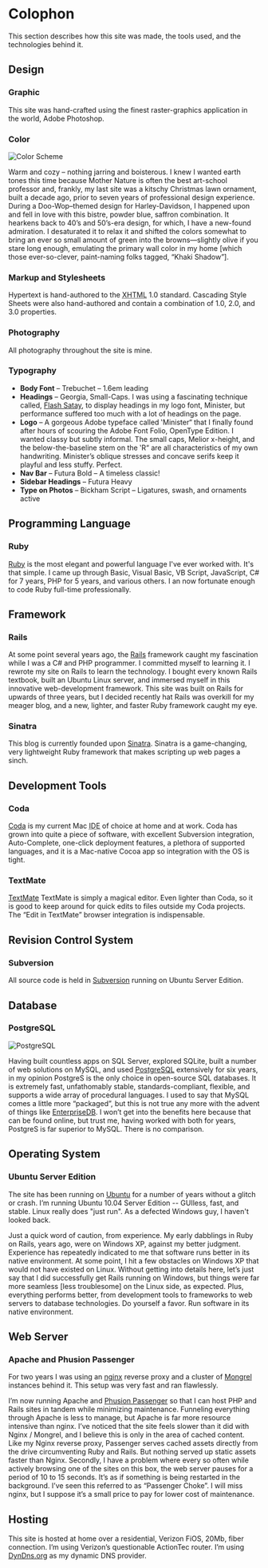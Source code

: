 # Colophon

This section describes how this site was made, the tools used, and the technologies behind it.

## Design

### Graphic

This site was hand-crafted using the finest raster-graphics application in the world, Adobe Photoshop.

### Color

![Color Scheme](/images/swatch_color_scheme.gif "Color Scheme")

Warm and cozy – nothing jarring and boisterous. I knew I wanted earth tones this time because Mother Nature is often the best art-school professor and, frankly, my last site was a kitschy Christmas lawn ornament, built a decade ago, prior to seven years of professional design experience. During a Doo-Wop–themed design for Harley-Davidson, I happened upon and fell in love with this bistre, powder blue, saffron combination. It hearkens back to 40’s and 50’s-era design, for which, I have a new-found admiration. I desaturated it to relax it and shifted the colors somewhat to bring an ever so small amount of green into the browns—slightly olive if you stare long enough, emulating the primary wall color in my home [which those ever-so-clever, paint-naming folks tagged, “Khaki Shadow”].

### Markup and Stylesheets

Hypertext is hand-authored to the <abbr title="Extensible Hypertext Markup Language">XHTML</abbr> 1.0 standard. Cascading Style Sheets were also hand-authored and contain a combination of 1.0, 2.0, and 3.0 properties.

### Photography

All photography throughout the site is mine.

### Typography

* **Body Font** – Trebuchet – 1.6em leading
* **Headings** – Georgia, Small-Caps. I was using a fascinating technique called, [Flash Satay](http://www.alistapart.com/articles/flashsatay/), to display headings in my logo font, Minister, but performance suffered too much with a lot of headings on the page.
* **Logo** – A gorgeous Adobe typeface called &#8219;Minister&#8220; that I finally found after hours of scouring the Adobe Font Folio, OpenType Edition. I wanted classy but subtly informal. The small caps, Melior x-height, and the below-the-baseline stem on the &#8219;R&#8220; are all characteristics of my own handwriting. Minister&#8217;s oblique stresses and concave serifs keep it playful and less stuffy. Perfect.
* **Nav Bar** – Futura Bold – A timeless classic!
* **Sidebar Headings** – Futura Heavy
* **Type on Photos** – Bickham Script – Ligatures, swash, and ornaments active

## Programming Language

### Ruby

[Ruby](http://www.ruby-lang.org/) is the most elegant and powerful language I've ever worked with.  It's that simple.  I came up through Basic, Visual Basic, VB Script, JavaScript, C# for 7 years, PHP for 5 years, and various others.  I an now fortunate enough to code Ruby full-time professionally.

## Framework

### Rails

At some point several years ago, the [Rails](http://rubyonrails.org/) framework caught my fascination while I was a C# and PHP programmer.  I committed myself to learning it.  I rewrote my site on Rails to learn the technology.  I bought every known Rails textbook, built an Ubuntu Linux server, and immersed myself in this innovative web-development framework.  This site was built on Rails for upwards of three years, but I decided recently hat Rails was overkill for my meager blog, and a new, lighter, and faster Ruby framework caught my eye.

### Sinatra

This blog is currently founded upon [Sinatra](http://www.sinatrarb.com/).  Sinatra is a game-changing, very lightweight Ruby framework that makes scripting up web pages a sinch.

## Development Tools

### Coda

[Coda](http://www.panic.com/coda/) is my current Mac <abbr title="Integrated Development Environment">IDE</abbr> of choice at home and at work. Coda has grown into quite a piece of software, with excellent Subversion integration, Auto-Complete, one-click deployment features, a plethora of supported languages, and it is a Mac-native Cocoa app so integration with the OS is tight.

### TextMate

[TextMate](http://macromates.com/) TextMate is simply a magical editor. Even lighter than Coda, so it is good to keep around for quick edits to files outside my Coda projects. The &#8220;Edit in TextMate&#8221; browser integration is indispensable.

## Revision Control System

### Subversion

All source code is held in [Subversion](http://subversion.tigris.org/) running on Ubuntu Server Edition.

## Database

### PostgreSQL

![PostgreSQL](/images/logo_PostgreSQL.gif "PostgreSQL")

Having built countless apps on SQL Server, explored SQLite, built a number of web solutions on MySQL, and used [PostgreSQL](http://www.postgresql.org) extensively for six years, in my opinion PostgreS is the only choice in open-source SQL databases.  It is extremely fast, unfathomably stable, standards-compliant, flexible, and supports a wide array of procedural languages.  I used to say that MySQL comes a little more &#8220;packaged&#8221;, but this is not true any more with the advent of things like [EnterpriseDB](http://www.enterprisedb.com).  I won&#8217;t get into the benefits here because that can be found online, but trust me, having worked with both for years, PostgreS is far superior to MySQL.  There is no comparison.

## Operating System

### Ubuntu Server Edition

The site has been running on [Ubuntu](http://www.ubuntu.com/) for a number of years without a glitch or crash.  I&#8217;m running Ubuntu 10.04 Server Edition -- GUIless, fast, and stable.  Linux really does "just run".  As a defected Windows guy, I haven't looked back.

Just a quick word of caution, from experience.  My early dabblings in Ruby on Rails, years ago, were on Windows XP, against my better judgment. Experience has repeatedly indicated to me that software runs better in its native environment. At some point, I hit a few obstacles on Windows XP that would not have existed on Linux. Without getting into details here, let’s just say that I did successfully get Rails running on Windows, but things were far more seamless [less troublesome] on the Linux side, as expected. Plus, everything performs better, from development tools to frameworks to web servers to database technologies. Do yourself a favor. Run software in its native environment.

## Web Server

### Apache and Phusion Passenger

For two years I was using an [nginx](http://nginx.net/) reverse proxy and a cluster of [Mongrel](http://github.com/fauna/mongrel) instances behind it. This setup was very fast and ran flawlessly.

I&#8217;m now running Apache and [Phusion Passenger](http://phusion.nl) so that I can host PHP and Rails sites in tandem while minimizing maintenance. Funneling everything through Apache is less to manage, but Apache is far more resource intensive than nginx. I&#8217;ve noticed that the site feels slower than it did with Nginx / Mongrel, and I believe this is only in the area of cached content. Like my Nginx reverse proxy, Passenger serves cached assets directly from the drive circumventing Ruby and Rails. But nothing served up static assets faster than Nginx. Secondly, I have a problem where every so often while actively browsing one of the sites on this box, the web server pauses for a period of 10 to 15 seconds. It’s as if something is being restarted in the background. I’ve seen this referred to as &#8220;Passenger Choke&#8221;. I will miss nginx, but I suppose it&#8217;s a small price to pay for lower cost of maintenance.

## Hosting

This site is hosted at home over a residential, Verizon FiOS, 20Mb, fiber connection. I’m using Verizon’s questionable ActionTec router. I’m using [DynDns.org](http://www.dyndns.com) as my dynamic DNS provider.
